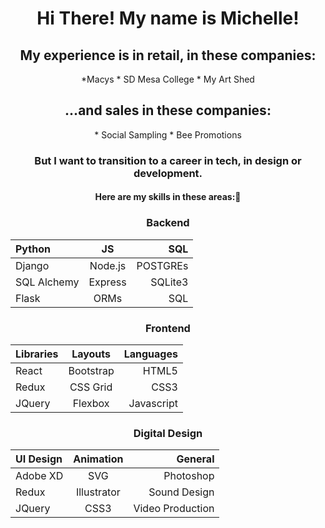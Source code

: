 <h1 align=center>
 Hi There! My name is Michelle!
</h1>


   <h2 align=center> My experience is in retail, in these companies:</h2>

   <div display = flex, align = center>
  *Macys
  * SD Mesa College
  * My Art Shed
   </div>

  <h2 align=center> 
    ...and sales in these companies:
   </h2>
  <div display = flex, align = center>
  * Social Sampling
  * Bee Promotions
  </div>

<div align = center>
  <h3>But I want to transition to a career in tech, in design or development.  </h3>
  <h4>Here are my skills in these areas:👋</h4>
 

  ### Backend
  | Python               | JS            |   SQL       |
  | :------------------- | :----------:  | ----------: |
  | Django                | Node.js      |  POSTGREs   |
  | SQL Alchemy           | Express      | SQLite3     |
  | Flask                 | ORMs         | SQL         |
  

  ### Frontend
  | Libraries            | Layouts       |   Languages |
  | :------------------- | :----------:  | ----------: |
  | React                 | Bootstrap    |  HTML5      |
  | Redux                 | CSS Grid     |  CSS3       |
  | JQuery                | Flexbox      | Javascript  |


  ### Digital Design
  | UI Design            | Animation     |   General   |
  | :------------------- | :----------:  | ----------: |
  | Adobe XD              | SVG          |  Photoshop  |
  | Redux                | Illustrator   |  Sound Design     |
  | JQuery               | CSS3          | Video Production  |
 
  </div>

  


